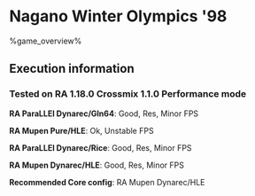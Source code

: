 # Nagano Winter Olympics '98 

%game_overview%

## Execution information

### Tested on RA 1.18.0 Crossmix 1.1.0 Performance mode

**RA ParaLLEl Dynarec/Gln64**: Good, Res, Minor FPS

**RA Mupen Pure/HLE**: Ok, Unstable FPS

**RA ParaLLEl Dynarec/Rice**: Good, Res, Minor FPS

**RA Mupen Dynarec/HLE**: Good, Res, Minor FPS

**Recommended Core config**: RA Mupen Dynarec/HLE